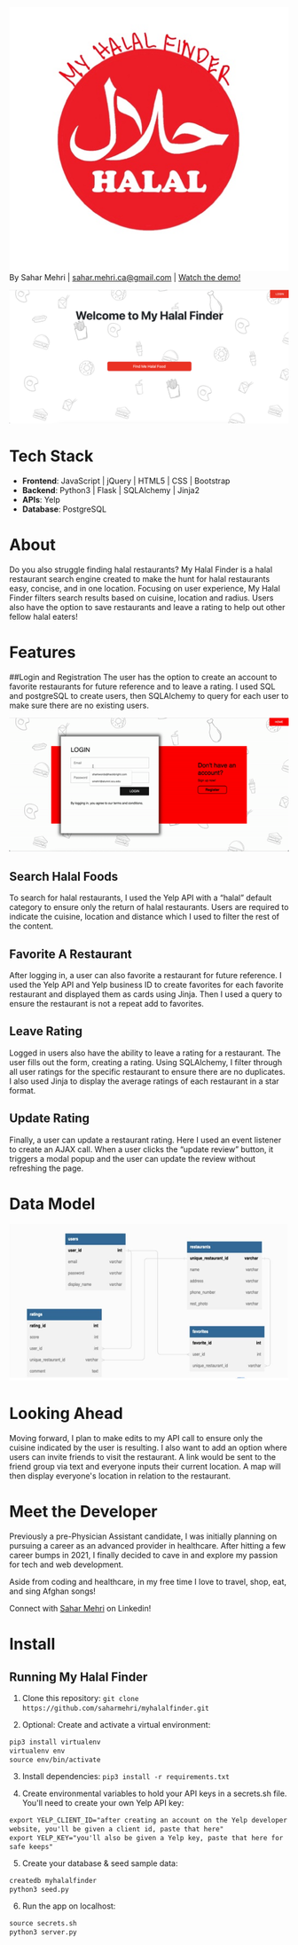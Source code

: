 ![Logo](static/css/logo.jpg)
By Sahar Mehri | sahar.mehri.ca@gmail.com | [Watch the demo!](https://www.youtube.com/watch?v=lUfTB5bF_xg)

![Homepage](/static/css/homepage.png)

<!-- Table of Contents 
List all of the headings 
Tech Stack 
About 
Features
Data Model
Looking Ahead -->

# Tech Stack 
- **Frontend**: JavaScript | jQuery | HTML5 | CSS | Bootstrap
- **Backend**: Python3 | Flask | SQLAlchemy | Jinja2
- **APIs**: Yelp
- **Database**: PostgreSQL

# About 
Do you also struggle finding halal restaurants? My Halal Finder is a halal restaurant search engine created to make the hunt for halal restaurants easy, concise, and in one location. Focusing on user experience, My Halal Finder filters search results based on cuisine, location and radius. Users also have the option to save restaurants and leave a rating to help out other fellow halal eaters! 

# Features
##Login and Registration 
The user has the option to create an account to favorite restaurants for future reference and to leave a rating. I used SQL and postgreSQL to create users, then SQLAlchemy to query for each user to make sure there are no existing users. 

![LoginGIF](static/css/Login-GIF.gif)

## Search Halal Foods
To search for halal restaurants, I used the Yelp API with a “halal” default category to ensure only the return of halal restaurants. Users are required to indicate the cuisine, location and distance which I used to filter the rest of the content. 

## Favorite A Restaurant
After logging in, a user can also favorite a restaurant for future reference. I used the Yelp API and Yelp business ID to create favorites for each favorite restaurant and displayed them as cards using Jinja. Then I used a query to ensure the restaurant is not a repeat add to favorites. 

## Leave Rating
Logged in users also have the ability to leave a rating for a restaurant. The user fills out the form, creating a rating. Using SQLAlchemy, I filter through all user ratings for the specific restaurant to ensure there are no duplicates. I also used Jinja to display the average ratings of each restaurant in a star format. 

## Update Rating
Finally, a user can update a restaurant rating. Here I used an event listener to create an AJAX call. When a user clicks the “update review” button, it triggers a modal popup and the user can update the review without refreshing the page.  

# Data Model
![DataModel](/static/css/data-model.jpg)

# Looking Ahead
Moving forward, I plan to make edits to my API call to ensure only the cuisine indicated by the user is resulting. I also want to add an option where users can invite friends to visit the restaurant. A link would be sent to the friend group via text and everyone inputs their current location. A map will then display everyone's location in relation to the restaurant. 

# Meet the Developer
Previously a pre-Physician Assistant candidate, I was initially planning on pursuing a career as an advanced provider in healthcare. After hitting a few career bumps in 2021, I finally decided to cave in and explore my passion for tech and web development. 

Aside from coding and healthcare, in my free time I love to travel, shop, eat, and sing Afghan songs!

Connect with [Sahar Mehri](https://www.linkedin.com/in/saharmehri/) on Linkedin! 

# Install
## Running My Halal Finder
1. Clone this repository:
`git clone https://github.com/saharmehri/myhalalfinder.git`

2. Optional: Create and activate a virtual environment:
```
pip3 install virtualenv
virtualenv env
source env/bin/activate
```

3. Install dependencies:
`pip3 install -r requirements.txt`

4. Create environmental variables to hold your API keys in a secrets.sh file. You'll need to create your own Yelp API key:
```
export YELP_CLIENT_ID="after creating an account on the Yelp developer website, you'll be given a client id, paste that here"
export YELP_KEY="you'll also be given a Yelp key, paste that here for safe keeps"
```

5. Create your database & seed sample data:
```
createdb myhalalfinder
python3 seed.py
```

6. Run the app on localhost:
```
source secrets.sh
python3 server.py
```
